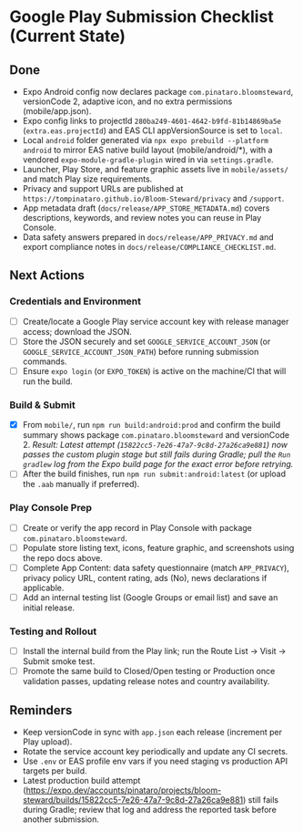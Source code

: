 # Google Play Submission Checklist (Current State)

## Done
- Expo Android config now declares package `com.pinataro.bloomsteward`, versionCode 2, adaptive icon, and no extra permissions (mobile/app.json).
- Expo config links to projectId `280ba249-4601-4642-b9fd-81b14869ba5e` (`extra.eas.projectId`) and EAS CLI appVersionSource is set to `local`.
- Local `android` folder generated via `npx expo prebuild --platform android` to mirror EAS native build layout (mobile/android/*), with a vendored `expo-module-gradle-plugin` wired in via `settings.gradle`.
- Launcher, Play Store, and feature graphic assets live in `mobile/assets/` and match Play size requirements.
- Privacy and support URLs are published at `https://tompinataro.github.io/Bloom-Steward/privacy` and `/support`.
- App metadata draft (`docs/release/APP_STORE_METADATA.md`) covers descriptions, keywords, and review notes you can reuse in Play Console.
- Data safety answers prepared in `docs/release/APP_PRIVACY.md` and export compliance notes in `docs/release/COMPLIANCE_CHECKLIST.md`.

## Next Actions

### Credentials and Environment
- [ ] Create/locate a Google Play service account key with release manager access; download the JSON.
- [ ] Store the JSON securely and set `GOOGLE_SERVICE_ACCOUNT_JSON` (or `GOOGLE_SERVICE_ACCOUNT_JSON_PATH`) before running submission commands.
- [ ] Ensure `expo login` (or `EXPO_TOKEN`) is active on the machine/CI that will run the build.

### Build & Submit
- [x] From `mobile/`, run `npm run build:android:prod` and confirm the build summary shows package `com.pinataro.bloomsteward` and versionCode 2. _Result: Latest attempt (`15822cc5-7e26-47a7-9c8d-27a26ca9e881`) now passes the custom plugin stage but still fails during Gradle; pull the `Run gradlew` log from the Expo build page for the exact error before retrying._
- [ ] After the build finishes, run `npm run submit:android:latest` (or upload the `.aab` manually if preferred).

### Play Console Prep
- [ ] Create or verify the app record in Play Console with package `com.pinataro.bloomsteward`.
- [ ] Populate store listing text, icons, feature graphic, and screenshots using the repo docs above.
- [ ] Complete App Content: data safety questionnaire (match `APP_PRIVACY`), privacy policy URL, content rating, ads (No), news declarations if applicable.
- [ ] Add an internal testing list (Google Groups or email list) and save an initial release.

### Testing and Rollout
- [ ] Install the internal build from the Play link; run the Route List → Visit → Submit smoke test.
- [ ] Promote the same build to Closed/Open testing or Production once validation passes, updating release notes and country availability.

## Reminders
- Keep versionCode in sync with `app.json` each release (increment per Play upload).
- Rotate the service account key periodically and update any CI secrets.
- Use `.env` or EAS profile env vars if you need staging vs production API targets per build.
- Latest production build attempt (https://expo.dev/accounts/pinataro/projects/bloom-steward/builds/15822cc5-7e26-47a7-9c8d-27a26ca9e881) still fails during Gradle; review that log and address the reported task before another submission.

